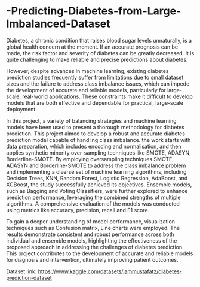 # -Predicting-Diabetes-from-Large-Imbalanced-Dataset
Diabetes, a chronic condition that raises blood sugar levels unnaturally, is a global health concern at the moment. If an accurate prognosis can be made, the
risk factor and severity of diabetes can be greatly decreased. It is quite challenging to make reliable and precise predictions about diabetes. 

However, despite advances in machine learning, existing diabetes prediction studies frequently suffer from limitations due to small dataset sizes and the failure to address class imbalance issues, which can impede the development of accurate and reliable models, particularly for large-scale, real-world applications. These constraints make it difficult to develop models that are both effective and dependable for practical, large-scale deployment. 

In this project, a variety of balancing strategies and machine learning models have been used to present a thorough methodology for diabetes prediction.
This project aimed to develop a robust and accurate diabetes prediction model capable of handling class imbalance. the work starts with data preparation, which includes encoding and normalisation, and then applies synthetic minority over-sampling techniques like SMOTE, ADASYN, Borderline-SMOTE. By employing oversampling techniques SMOTE, ADASYN and Borderline-SMOTE to address the class imbalance problem and implementing a diverse set of machine learning algorithms, including Decision Trees, KNN, Random Forest, Logistic Regression, AdaBoost, and XGBoost, the study successfully achieved its objectives. Ensemble models, such as Bagging and Voting Classifiers, were further explored to enhance prediction performance, leveraging the combined strengths of multiple algorithms. A comprehensive evaluation of the models was conducted using metrics like accuracy, precision, recall and F1 score. 

To gain a deeper understanding of model performance, visualization techniques such as Confusion matrix, Line charts were employed. The results demonstrate consistent and robust performance across both individual and ensemble models, highlighting the effectiveness of the proposed approach in addressing the challenges
of diabetes prediction. This project contributes to the development of accurate and reliable models for diagnosis and intervention, ultimately improving patient
outcomes.

Dataset link: https://www.kaggle.com/datasets/iammustafatz/diabetes-prediction-dataset

